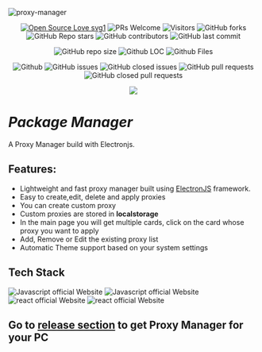 ![proxy-manager](https://socialify.git.ci/dev-AshishRanjan/proxy-manager/image?description=1&font=KoHo&forks=1&issues=1&language=1&owner=1&pulls=1&stargazers=1&theme=Auto)

<div align="center">
 <p>
   
[![Open Source Love svg1](https://badges.frapsoft.com/os/v1/open-source.svg?v=103)](https://github.com/ellerbrock/open-source-badges/)
![PRs Welcome](https://img.shields.io/badge/PRs-welcome-brightgreen.svg?style=flat)
![Visitors](https://api.visitorbadge.io/api/visitors?path=dev-AshishRanjan%2Fproxy-manager%20&countColor=%23263759&style=flat)
![GitHub forks](https://img.shields.io/github/forks/dev-AshishRanjan/proxy-manager)
![GitHub Repo stars](https://img.shields.io/github/stars/dev-AshishRanjan/proxy-manager)
![GitHub contributors](https://img.shields.io/github/contributors/dev-AshishRanjan/proxy-manager)
![GitHub last commit](https://img.shields.io/github/last-commit/dev-AshishRanjan/proxy-manager)
  
![GitHub repo size](https://img.shields.io/github/repo-size/dev-AshishRanjan/proxy-manager)
![Github LOC](https://tokei.rs/b1/github/dev-AshishRanjan/proxy-manager)
![Github Files](https://tokei.rs/b1/github/dev-AshishRanjan/proxy-manager?category=files)

![Github](https://img.shields.io/github/license/dev-AshishRanjan/proxy-manager)
![GitHub issues](https://img.shields.io/github/issues/dev-AshishRanjan/proxy-manager)
![GitHub closed issues](https://img.shields.io/github/issues-closed-raw/dev-AshishRanjan/proxy-manager)
![GitHub pull requests](https://img.shields.io/github/issues-pr/dev-AshishRanjan/proxy-manager)
![GitHub closed pull requests](https://img.shields.io/github/issues-pr-closed/dev-AshishRanjan/proxy-manager)

 </p>
</div>

<p align="center">
  <img align="center" src="https://readme-typing-svg.herokuapp.com?color=%23${textVal}&lines=+👋🏻+Welcome+to+proxy+manager+👋🏻;👨🏻‍💻+Lets+Build+Together+👩🏻‍💻;💡+Get+To+Know+More+Electronjs!+💡;🌐+Check+our+package+🌐;🙏🏻+Thanks+for+Contributing+🙏🏻"
 <img src= 'https://capsule-render.vercel.app/api?type=rect&color=gradient&height=2.5'/>
</p>

# **_Package Manager_**

A Proxy Manager build with Electronjs.

## Features:

- Lightweight and fast proxy manager built using [ElectronJS](https://www.electronjs.org/) framework.
- Easy to create,edit, delete and apply proxies
- You can create custom proxy
- Custom proxies are stored in **localstorage**
- In the main page you will get multiple cards, click on the card whose proxy you want to apply
- Add, Remove or Edit the existing proxy list
- Automatic Theme support based on your system settings

## Tech Stack

<p>
    <img src="https://img.shields.io/badge/electron-7c3aed?style=for-the-badge&logo=electron&logoColor=white" alt="Javascript official Website"/>
    <img src="https://img.shields.io/badge/javascript-7c3aed?style=for-the-badge&logo=javascript&logoColor=white" alt="Javascript official Website"/>
    <img src="https://img.shields.io/badge/html5-7c3aed?style=for-the-badge&logo=html5&logoColor=white" alt="react official Website"/>
    <img src="https://img.shields.io/badge/css3-7c3aed?style=for-the-badge&logo=css3&logoColor=white" alt="react official Website"/>
</p>

## Go to [release section](https://github.com/dev-AshishRanjan/proxy-manager/releases) to get Proxy Manager for your PC
